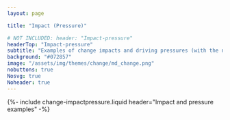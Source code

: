 ```yaml
---
layout: page

title: "Impact (Pressure)"

# NOT INCLUDED: header: "Impact-pressure"
headerTop: "Impact-pressure"
subtitle: "Examples of change impacts and driving pressures (with the notation impact (pressure)) from different countries and regions." 
background: "#072857"
image: "/assets/img/themes/change/md_change.png"
nobuttons: true
Nosvg: true
Noheader: true
---
```


{%-
include change-impactpressure.liquid
header="Impact and pressure examples"
-%}
